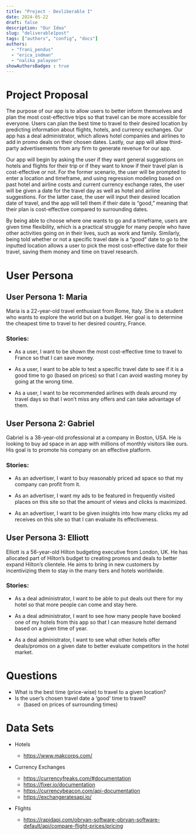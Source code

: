 ```yaml
---
title: "Project - Devliberable I"
date: 2024-05-22
draft: false
description: "Our Idea"
slug: "deliverable1post"
tags: ["authors", "config", "docs"]
authors:
  - "frani_pendus"
  - "erica_indman"
  - "nalika_palayoor"
showAuthorsBadges : true
---
```


# Project Proposal

The purpose of our app is to allow users to better inform themselves and plan the most cost-effective trips so that travel can be more accessible for everyone. Users can plan the best time to travel to their desired location by predicting information about flights, hotels, and currency exchanges. Our app has a deal administrator, which allows hotel companies and airlines to add in promo deals on their chosen dates. Lastly, our app will allow third-party advertisements from any firm to generate revenue for our app. 

Our app will begin by asking the user if they want general suggestions on hotels and flights for their trip or if they want to know if their travel plan is cost-effective or not. For the former scenario, the user will be prompted to enter a location and timeframe, and using regression modeling based on past hotel and airline costs and current currency exchange rates, the user will be given a date for the travel day as well as hotel and airline suggestions. For the latter case, the user will input their desired location date of travel, and the app will tell them if their date is “good,” meaning that their plan is cost-effective compared to surrounding dates. 

By being able to choose where one wants to go and a timeframe, users are given time flexibility, which is a practical struggle for many people who have other activities going on in their lives, such as work and family. Similarly, being told whether or not a specific travel date is a “good” date to go to the inputted location allows a user to pick the most cost-effective date for their travel, saving them money and time on travel research.


# User Persona
## User Persona 1: Maria
Maria is a 22-year-old travel enthusiast from Rome, Italy. She is a student who wants to explore the world but on a budget. Her goal is to determine the cheapest time to travel to her desired country, France. 

### Stories:
- As a user, I want to be shown the most cost-effective time to travel to France so that I can save money.

- As a user, I want to be able to test a specific travel date to see if it is a good time to go (based on prices) so that I can avoid wasting money by going at the wrong time.

- As a user, I want to be recommended airlines with deals around my travel days so that I won’t miss any offers and can take advantage of them.

## User Persona 2: Gabriel
Gabriel is a 38-year-old professional at a company in Boston, USA. He is looking to buy ad space in an app with millions of monthly visitors like ours. His goal is to promote his company on an effective platform. 
 

### Stories:
- As an advertiser, I want to buy reasonably priced ad space so that my company can profit from it. 

- As an advertiser, I want my ads to be featured in frequently visited places on this site so that the amount of views and clicks is maximized.

- As an advertiser, I want to be given insights into how many clicks my ad receives on this site so that I can evaluate its effectiveness. 


## User Persona 3: Elliott
Elliott is a 56-year-old Hilton budgeting executive from London, UK. He has allocated part of Hilton’s budget to creating promos and deals to better expand Hilton’s clientele.  He aims to bring in new customers by incentivizing them to stay in the many tiers and hotels worldwide. 


### Stories:
- As a deal administrator, I want to be able to put deals out there for my hotel so that more people can come and stay here. 

- As a deal administrator, I want to see how many people have booked one of my hotels from this app so that I can measure hotel demand based on a given time of year. 

- As a deal administrator, I want to see what other hotels offer deals/promos on a given date to better evaluate competitors in the hotel market.


# Questions
* What is the best time (price-wise) to travel to a given location?
* Is the user’s chosen travel date a ‘good’ time to travel? 
    * (based on prices of surrounding times)

# Data Sets 
* Hotels 
    * https://www.makcorps.com/ 
* Currency Exchanges 
    * https://currencyfreaks.com/#documentation
    * https://fixer.io/documentation
    * https://currencybeacon.com/api-documentation
    * https://exchangeratesapi.io/

* Flights 
    * https://rapidapi.com/obryan-software-obryan-software-default/api/compare-flight-prices/pricing 



